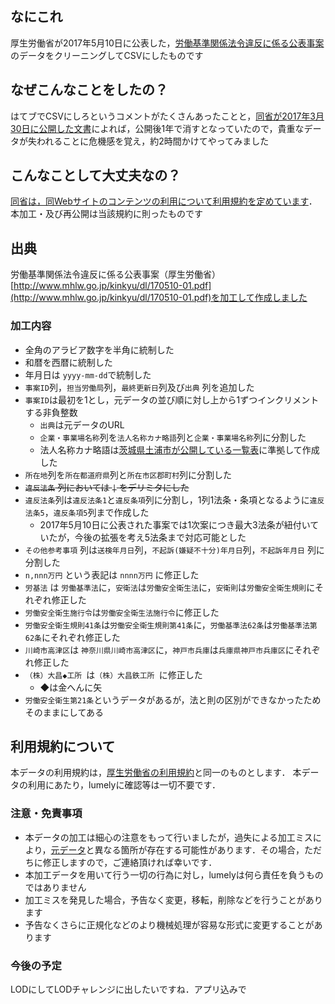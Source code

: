 ## なにこれ
厚生労働省が2017年5月10日に公表した，[労働基準関係法令違反に係る公表事案](http://www.mhlw.go.jp/kinkyu/dl/170510-01.pdf)のデータをクリーニングしてCSVにしたものです

## なぜこんなことをしたの？
はてブでCSVにしろというコメントがたくさんあったことと，[同省が2017年3月30日に公開した文書](http://www.mhlw.go.jp/kinkyu/dl/170510-02.pdf)によれば，公開後1年で消すとなっていたので，貴重なデータが失われることに危機感を覚え，約2時間かけてやってみました

## こんなことして大丈夫なの？
[同省は，同Webサイトのコンテンツの利用について利用規約を定めています](http://www.mhlw.go.jp/chosakuken/)．本加工・及び再公開は当該規約に則ったものです

## 出典
労働基準関係法令違反に係る公表事案（厚生労働省）[http://www.mhlw.go.jp/kinkyu/dl/170510-01.pdf](http://www.mhlw.go.jp/kinkyu/dl/170510-01.pdf)を加工して作成しました

### 加工内容
- 全角のアラビア数字を半角に統制した
- 和暦を西暦に統制した
- 年月日は `` yyyy-mm-dd ``で統制した
- `` 事案ID ``列，`` 担当労働局 ``列，`` 最終更新日 ``列及び`` 出典 `` 列を追加した
- `` 事案ID ``は最初を1とし，元データの並び順に対し上から1ずつインクリメントする非負整数
  - `` 出典 ``は元データのURL
  - `` 企業・事業場名称 ``列を`` 法人名称カナ略語 ``列と`` 企業・事業場名称 ``列に分割した
  - 法人名称カナ略語は[茨城県土浦市が公開している一覧表](https://www.city.tsuchiura.lg.jp/data/doc/1395993381_doc_38_3.pdf)に準拠して作成した
- `` 所在地 ``列を`` 所在都道府県 ``列と``所在市区郡町村``列に分割した
- ~~`` 違反法条 `` 列においては `` | `` をデリミタにした~~
- `` 違反法条 ``列は`` 違反法条1 ``と`` 違反条項 ``列に分割し，1列1法条・条項となるように`` 違反法条5 ``，`` 違反条項5 ``列まで作成した
  - 2017年5月10日に公表された事案では1次案につき最大3法条が紐付いていたが，今後の拡張を考え5法条まで対応可能とした
- `` その他参考事項 `` 列は`` 送検年月日 ``列，`` 不起訴(嫌疑不十分)年月日 ``列，`` 不起訴年月日 `` 列に分割した
- `` n,nnn万円 `` という表記は `` nnnn万円 `` に修正した
- `` 労基法 `` は `` 労働基準法 ``に，`` 安衛法 ``は`` 労働安全衛生法 ``に，`` 安衛則 ``は`` 労働安全衛生規則 ``にそれぞれ修正した
- `` 労働安全衛生施行令 ``は`` 労働安全衛生法施行令 ``に修正した
- `` 労働安全衛生規則41条 ``は`` 労働安全衛生規則第41条 ``に，`` 労働基準法62条 ``は`` 労働基準法第62条 ``にそれぞれ修正した
- `` 川崎市高津区 ``は `` 神奈川県川崎市高津区 ``に，`` 神戸市兵庫 ``は`` 兵庫県神戸市兵庫区 ``にそれぞれ修正した
- ``（株）大昌◆工所 ``は``（株）大昌鉄工所 ``に修正した
   - ◆は金へんに矢
- `` 労働安全衛生第21条 ``というデータがあるが，法と則の区別ができなかったためそのままにしてある
 
## 利用規約について
本データの利用規約は，[厚生労働省の利用規約](http://www.mhlw.go.jp/chosakuken/)と同一のものとします．
本データの利用にあたり，lumelyに確認等は一切不要です．

### 注意・免責事項
- 本データの加工は細心の注意をもって行いましたが，過失による加工ミスにより，[元データ](http://www.mhlw.go.jp/kinkyu/dl/170510-01.pdf)と異なる箇所が存在する可能性があります．その場合，ただちに修正しますので，ご連絡頂ければ幸いです．
- 本加工データを用いて行う一切の行為に対し，lumelyは何ら責任を負うものではありません
- 加工ミスを発見した場合，予告なく変更，移転，削除などを行うことがあります
- 予告なくさらに正規化などのより機械処理が容易な形式に変更することがあります

### 今後の予定
LODにしてLODチャレンジに出したいですね．アプリ込みで
